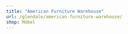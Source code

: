 ```yaml
---
title: "American Furniture Warehouse"
url: /glendale/american-furniture-warehouse/
shop: Möbel
---
```

